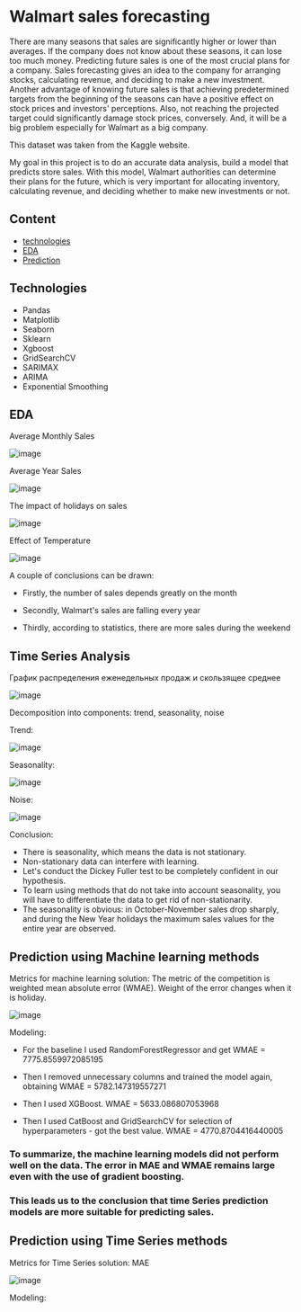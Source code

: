 # Walmart sales forecasting
There are many seasons that sales are significantly higher or lower than averages. If the company does not know about these seasons, it can lose too much money. Predicting future sales is one of the most crucial plans for a company. Sales forecasting gives an idea to the company for arranging stocks, calculating revenue, and deciding to make a new investment. Another advantage of knowing future sales is that achieving predetermined targets from the beginning of the seasons can have a positive effect on stock prices and investors' perceptions. Also, not reaching the projected target could significantly damage stock prices, conversely. And, it will be a big problem especially for Walmart as a big company.

This dataset was taken from the Kaggle website. 

My goal in this project is to do an accurate data analysis, build a model that predicts store sales. With this model, Walmart authorities can determine their plans for the future, which is very important for allocating inventory, calculating revenue, and deciding whether to make new investments or not.


## Content
- [technologies](#technologies)
- [EDA](#EDA)
- [Prediction](#Prediction)

## Technologies
- Pandas
- Matplotlib
- Seaborn
- Sklearn
- Xgboost
- GridSearchCV
- SARIMAX
- ARIMA
- Exponential Smoothing 


## EDA
Average Monthly Sales

![image](https://github.com/Anton4wave/Walmart-forecasting/assets/100091790/b3e07597-b6ad-42e6-aa82-3722af47bfa7)

Average Year Sales

![image](https://github.com/Anton4wave/Walmart-forecasting/assets/100091790/cf226b81-bad3-437f-97a3-9e1ff4106045)

The impact of holidays on sales

![image](https://github.com/Anton4wave/Walmart-forecasting/assets/100091790/64aa7e79-98ce-4ea6-bcc1-f50ba5bacb49)

Effect of Temperature

![image](https://github.com/Anton4wave/Walmart-forecasting/assets/100091790/e9dc97fc-722e-4ce3-b41f-f236c570f2c1)


A couple of conclusions can be drawn:

- Firstly, the number of sales depends greatly on the month

- Secondly, Walmart's sales are falling every year

- Thirdly, according to statistics, there are more sales during the weekend

## Time Series Analysis

График распределения еженедельных продаж и скользящее среднее 

![image](https://github.com/Anton4wave/Walmart-forecasting/assets/100091790/e2763b2d-69d7-46d9-9af9-82590ad5fcfb)

Decomposition into components: trend, seasonality, noise

Trend:

![image](https://github.com/Anton4wave/Walmart-forecasting/assets/100091790/3affa7a6-bf92-4a7b-a1b2-9713becab597)

Seasonality:

![image](https://github.com/Anton4wave/Walmart-forecasting/assets/100091790/a8f87908-f088-4f52-849b-a498be23996a)

Noise:

![image](https://github.com/Anton4wave/Walmart-forecasting/assets/100091790/b8803ba7-a586-423f-8a2a-5a4a9b10a591)

Conclusion:

- There is seasonality, which means the data is not stationary.
- Non-stationary data can interfere with learning.
- Let's conduct the Dickey Fuller test to be completely confident in our hypothesis.
- To learn using methods that do not take into account seasonality, you will have to differentiate the data to get rid of non-stationarity.
- The seasonality is obvious: in October-November sales drop sharply, and during the New Year holidays the maximum sales values for the entire year are observed.

## Prediction using Machine learning methods

Metrics for machine learning solution: The metric of the competition is weighted mean absolute error (WMAE). Weight of the error changes when it is holiday.

![image](https://github.com/Anton4wave/Walmart-forecasting/assets/100091790/174b5c63-27ee-45c3-bf17-e1a97a9a40d0)

Modeling:

- For the baseline I used RandomForestRegressor and get WMAE = 7775.8559972085195

- Then I removed unnecessary columns and trained the model again, obtaining WMAE = 5782.147319557271

- Then I used XGBoost. WMAE = 5633.086807053968

- Then I used CatBoost and GridSearchCV for selection of hyperparameters - got the best value. WMAE = 4770.8704416440005

### To summarize, the machine learning models did not perform well on the data. The error in MAE and WMAE remains large even with the use of gradient boosting.
### This leads us to the conclusion that time Series prediction models are more suitable for predicting sales.


## Prediction using Time Series methods

Metrics for Time Series solution: MAE

![image](https://github.com/Anton4wave/Walmart-forecasting/assets/100091790/3b5940c4-daf7-4ea3-a26d-991c5526fa4e)

Modeling:

